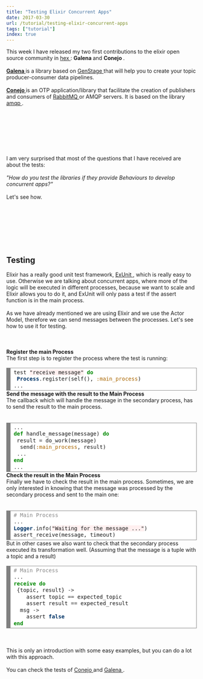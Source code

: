 ```yaml
---
title: "Testing Elixir Concurrent Apps"
date: 2017-03-30
url: /tutorial/testing-elixir-concurrent-apps
tags: ["tutorial"]
index: true
---
```


<div class="blog-content">
 <div class="paragraph">
  This week I have released my two first contributions to the elixir open source community in
 <a href="http://hex.pm/" target="_blank">
   hex
 </a>
  :
 <strong>
   Galena
 </strong>
  and
 <strong>
   Conejo
 </strong>
  .
 <br>
  <br>
   <a href="https://hex.pm/packages/galena" target="_blank">
    <strong>
      Galena
    </strong>
   </a>
    is a library based on
   <a href="https://hex.pm/packages/gen_stage" target="_blank">
     GenStage
   </a>
    that will help you to create your topic producer-consumer data pipelines.
   <br>
    <br>
     <a href="https://hex.pm/packages/conejo" target="_blank">
      <strong>
        Conejo
      </strong>
     </a>
      is an OTP application/library that facilitate the creation of publishers and consumers of
     <a href="https://www.rabbitmq.com/" target="_blank">
       RabbitMQ
     </a>
      or AMQP servers. It is based on the library
     <a href="https://github.com/pma/amqp" target="_blank">
       amqp
     </a>
      .
     <br>
     </br>
    </br>
   </br>
  </br>
 </br>
 </div>
 <div class="wsite-spacer" style="height:44px;">
 </div>
 <div class="paragraph" style="text-align:left;">
  I am very surprised that most of the questions that I have received are about the tests:
 <br>
  <br>
   <em>
     "How do you test the libraries if they provide Behaviours to develop concurrent apps?"
   </em>
   <br>
    <br>
      Let's see how.
     <br>
     </br>
    </br>
   </br>
  </br>
 </br>
 </div>
 <div class="wsite-spacer" style="height:31px;">
 </div>
 <h2 class="wsite-content-title">
  Testing
 <br/>
 </h2>
 <div class="paragraph">
  Elixir has a really good unit test framework,
 <a href="https://hexdocs.pm/ex_unit/ExUnit.html" target="_blank">
   ExUnit
 </a>
  , which is really easy to use. Otherwise we are talking about concurrent apps, where more of the logic will be executed in different processes, because we want to scale and Elixir allows you to do it, and ExUnit will only pass a test if the assert function is in the main process.
 <br>
  <br>
    As we have already mentioned we are using Elixir and we use the Actor Model, therefore we can send messages between the processes. Let's see how to use it for testing.
   <br>
   </br>
  </br>
 </br>
 </div>
 <div class="paragraph">
 <strong>
   Register the main Process
  <br/>
 </strong>
  The first step is to register the process where the test is running:
 <br>
 </br>
 </div>
 <div>
 <div align="left" class="wcustomhtml" id="975457614549993096" style="width: 100%; overflow-y: hidden;">
  <!-- HTML generated using hilite.me -->
  <div style="background: #ffffff; overflow:auto;width:auto;border:solid gray;border-width:.1em .1em .1em .8em;padding:.2em .6em;">
   <pre style="margin: 0; line-height: 125%">
test <span style="background-color: #fff0f0">"receive message"</span> <span style="color: #008800; font-weight: bold">do</span>
<span style="color: #008800; font-weight: bold"> </span><span style="color: #003366; font-weight: bold">Process</span><span style="color: #333333">.</span>register(self(), <span style="color: #AA6600">:main_process</span>)
<span style="color: #333333">...</span>
</pre>
  </div>
 </div>
 </div>
 <div class="paragraph">
 <strong>
   Send the message with the result to the Main Process
 </strong>
 <br>
   The callback which will handle the message in the secondary process, has to send the result to the main process.
  <br>
  </br>
 </br>
 </div>
 <div>
 <div align="left" class="wcustomhtml" id="290979635155908287" style="width: 100%; overflow-y: hidden;">
  <!-- HTML generated using hilite.me -->
  <div style="background: #ffffff; overflow:auto;width:auto;border:solid gray;border-width:.1em .1em .1em .8em;padding:.2em .6em;">
   <pre style="margin: 0; line-height: 125%">
<span style="color: #333333">...</span>
<span style="color: #008800; font-weight: bold">def</span> handle_message(message) <span style="color: #008800; font-weight: bold">do</span>
<span style="color: #008800; font-weight: bold"> </span>result <span style="color: #333333">=</span> do_work(message)
  send(<span style="color: #AA6600">:main_process</span>, result)
 <span style="color: #333333">...</span>
<span style="color: #008800; font-weight: bold">end</span>
<span style="color: #333333">...</span>
</pre>
  </div>
 </div>
 </div>
 <div class="paragraph">
 <strong>
   Check the result in the Main Process
 </strong>
 <br>
   Finally we have to check the result in the main process. Sometimes, we are only interested in knowing that the message was processed by the secondary process and sent to the main one:
  <br>
  </br>
 </br>
 </div>
 <div>
 <div align="left" class="wcustomhtml" id="111055268660012674" style="width: 100%; overflow-y: hidden;">
  <!-- HTML generated using hilite.me -->
  <div style="background: #ffffff; overflow:auto;width:auto;border:solid gray;border-width:.1em .1em .1em .8em;padding:.2em .6em;">
   <pre style="margin: 0; line-height: 125%">
<span style="color: #888888"># Main Process</span>
<span style="color: #333333">...</span>
<span style="color: #003366; font-weight: bold">Logger</span><span style="color: #333333">.</span>info(<span style="background-color: #fff0f0">"Waiting for the message ..."</span>)
assert_receive(message, timeout)
</pre>
  </div>
 </div>
 </div>
 <div class="paragraph">
  But in other cases we also want to check that the secondary process executed its transformation well. (Assuming that the message is a tuple with a topic and a result)
 <br>
 </br>
 </div>
 <div>
 <div align="left" class="wcustomhtml" id="470482798586984341" style="width: 100%; overflow-y: hidden;">
  <!-- HTML generated using hilite.me -->
  <div style="background: #ffffff; overflow:auto;width:auto;border:solid gray;border-width:.1em .1em .1em .8em;padding:.2em .6em;">
   <pre style="margin: 0; line-height: 125%">
<span style="color: #888888"># Main Process</span>
<span style="color: #333333">...</span>
<span style="color: #008800; font-weight: bold">receive</span> <span style="color: #008800; font-weight: bold">do</span>
<span style="color: #008800; font-weight: bold"> </span>{topic, result} <span style="color: #333333">-&gt;</span>
    assert topic <span style="color: #333333">==</span> expected_topic
    assert result <span style="color: #333333">==</span> expected_result
  msg <span style="color: #333333">-&gt;</span>
    assert <span style="color: #003366; font-weight: bold">false</span>
<span style="color: #008800; font-weight: bold">end</span>
</pre>
  </div>
 </div>
 </div>
 <div class="wsite-spacer" style="height:50px;">
 </div>
 <div class="paragraph">
  This is only an introduction with some easy examples, but you can do a lot with this approach.
 <br>
  <br>
    You can check the tests of
   <a href="https://github.com/mendrugory/conejo" target="_blank">
     Conejo
   </a>
    and
   <a href="https://github.com/mendrugory/galena" target="_blank">
     Galena
   </a>
    .
   <br>
   </br>
  </br>
 </br>
 </div>
</div>
